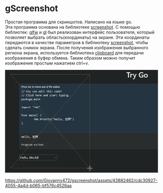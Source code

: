 
# **gScreenshot**

Простая программа для скриншотов. Написано на языке go.  
Эта программа основана на библиотеке  [screenshot](https://github.com/kbinani/screenshot). C помощью библиотек: [glfw](https://github.com/go-gl/glfw) и [gl](https://github.com/go-gl/glfw) был реализован интерфейс пользователя, который позволяет выбрать область(координаты) на экране.  Эти координаты передаются в качестве параметров в библиотеку [screenshot](https://github.com/kbinani/screenshot), чтобы сделать снимок экрана. После получения изображения выбранного региона экрана, используется библиотека [clipboard](https://github.com/golang-design/clipboard) для передачи изображения в буфер обмена. Таким образом можно получит изображение простым нажатием ctrl+v.

![gscreenshot](/asset/img/gscreenshot.png)



https://github.com/Giovanny472/gscreenshot/assets/43882462/cdc30927-4055-4a4d-b065-bf576c4526aa

